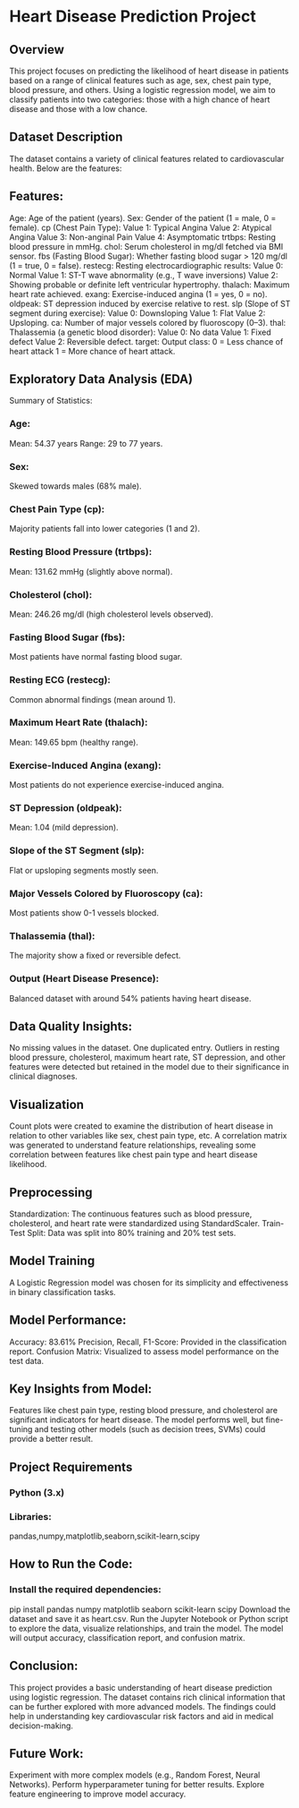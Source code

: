 # Heart Disease Prediction Project
## Overview
This project focuses on predicting the likelihood of heart disease in patients based on a range of clinical features such as age, sex, chest pain type, blood pressure, and others. Using a logistic regression model, we aim to classify patients into two categories: those with a high chance of heart disease and those with a low chance.

## Dataset Description
The dataset contains a variety of clinical features related to cardiovascular health. Below are the features:

## Features:
Age: Age of the patient (years).
Sex: Gender of the patient (1 = male, 0 = female).
cp (Chest Pain Type):
Value 1: Typical Angina
Value 2: Atypical Angina
Value 3: Non-anginal Pain
Value 4: Asymptomatic
trtbps: Resting blood pressure in mmHg.
chol: Serum cholesterol in mg/dl fetched via BMI sensor.
fbs (Fasting Blood Sugar): Whether fasting blood sugar > 120 mg/dl (1 = true, 0 = false).
restecg: Resting electrocardiographic results:
Value 0: Normal
Value 1: ST-T wave abnormality (e.g., T wave inversions)
Value 2: Showing probable or definite left ventricular hypertrophy.
thalach: Maximum heart rate achieved.
exang: Exercise-induced angina (1 = yes, 0 = no).
oldpeak: ST depression induced by exercise relative to rest.
slp (Slope of ST segment during exercise):
Value 0: Downsloping
Value 1: Flat
Value 2: Upsloping.
ca: Number of major vessels colored by fluoroscopy (0–3).
thal: Thalassemia (a genetic blood disorder):
Value 0: No data
Value 1: Fixed defect
Value 2: Reversible defect.
target: Output class:
0 = Less chance of heart attack
1 = More chance of heart attack.
## Exploratory Data Analysis (EDA)
Summary of Statistics:
### Age:

Mean: 54.37 years
Range: 29 to 77 years.
### Sex:

Skewed towards males (68% male).
### Chest Pain Type (cp):

Majority patients fall into lower categories (1 and 2).
### Resting Blood Pressure (trtbps):

Mean: 131.62 mmHg (slightly above normal).
### Cholesterol (chol):

Mean: 246.26 mg/dl (high cholesterol levels observed).
### Fasting Blood Sugar (fbs):

Most patients have normal fasting blood sugar.
### Resting ECG (restecg):

Common abnormal findings (mean around 1).
### Maximum Heart Rate (thalach):

Mean: 149.65 bpm (healthy range).
### Exercise-Induced Angina (exang):

Most patients do not experience exercise-induced angina.
### ST Depression (oldpeak):

Mean: 1.04 (mild depression).
### Slope of the ST Segment (slp):

Flat or upsloping segments mostly seen.
### Major Vessels Colored by Fluoroscopy (ca):

Most patients show 0-1 vessels blocked.
### Thalassemia (thal):

The majority show a fixed or reversible defect.
### Output (Heart Disease Presence):

Balanced dataset with around 54% patients having heart disease.
## Data Quality Insights:
No missing values in the dataset.
One duplicated entry.
Outliers in resting blood pressure, cholesterol, maximum heart rate, ST depression, and other features were detected but retained in the model due to their significance in clinical diagnoses.
## Visualization
Count plots were created to examine the distribution of heart disease in relation to other variables like sex, chest pain type, etc.
A correlation matrix was generated to understand feature relationships, revealing some correlation between features like chest pain type and heart disease likelihood.
## Preprocessing
Standardization: The continuous features such as blood pressure, cholesterol, and heart rate were standardized using StandardScaler.
Train-Test Split: Data was split into 80% training and 20% test sets.
## Model Training
A Logistic Regression model was chosen for its simplicity and effectiveness in binary classification tasks.

## Model Performance:
Accuracy: 83.61%
Precision, Recall, F1-Score: Provided in the classification report.
Confusion Matrix: Visualized to assess model performance on the test data.
## Key Insights from Model:
Features like chest pain type, resting blood pressure, and cholesterol are significant indicators for heart disease.
The model performs well, but fine-tuning and testing other models (such as decision trees, SVMs) could provide a better result.
## Project Requirements
### Python (3.x)
### Libraries:
pandas,numpy,matplotlib,seaborn,scikit-learn,scipy
## How to Run the Code:
### Install the required dependencies:
pip install pandas numpy matplotlib seaborn scikit-learn scipy
Download the dataset and save it as heart.csv.
Run the Jupyter Notebook or Python script to explore the data, visualize relationships, and train the model.
The model will output accuracy, classification report, and confusion matrix.
## Conclusion:
This project provides a basic understanding of heart disease prediction using logistic regression. The dataset contains rich clinical information that can be further explored with more advanced models. The findings could help in understanding key cardiovascular risk factors and aid in medical decision-making.

## Future Work:
Experiment with more complex models (e.g., Random Forest, Neural Networks).
Perform hyperparameter tuning for better results.
Explore feature engineering to improve model accuracy.

